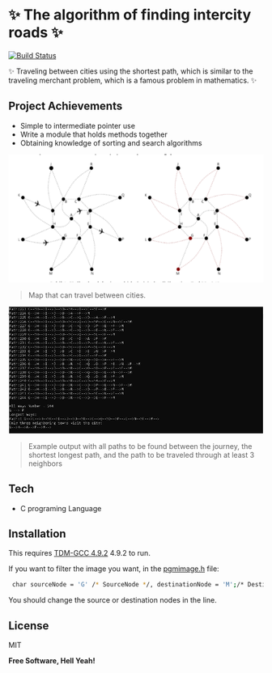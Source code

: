 # ✨ The algorithm of finding intercity roads ✨


[![Build Status](https://travis-ci.org/joemccann/dillinger.svg?branch=master)]()

✨ Traveling between cities using the shortest path, which is similar to the traveling merchant problem, which is a famous problem in mathematics. ✨
## Project Achievements

- Simple to intermediate pointer use
- Write a module that holds methods together
- Obtaining knowledge of sorting and search algorithms


![My Image](/Example_Image/readmeImages/Cities_maps.PNG)

> Map that can travel between cities.

![My Image2](/Example_Image/readmeImages/example_output.PNG)
> Example output with all paths to be found between the journey, the shortest longest path, and the path to be traveled through at least 3 neighbors


## Tech

- C programing Language


## Installation

This requires [TDM-GCC 4.9.2](https://sourceforge.net/projects/tdm-gcc/files/TDM-GCC%204.9%20series/4.9.2-tdm-1%20DW2/) 4.9.2 to run.

If you want to filter the image you want, in the [pgmimage.h](/src/pgmimages.h) file:

```sh
 char sourceNode = 'G' /* SourceNode */, destinationNode = 'M';/* Destination Node */
```
You should change the source or destination nodes in the line.



## License

MIT

**Free Software, Hell Yeah!**

